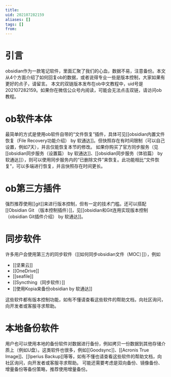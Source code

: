 ```yaml
---
title: 
uid: 202107282159
aliases: []
tags: []
from: 
---
```

# 引言
obsidian作为一款笔记软件，里面汇聚了我们的心血，数据不易，注意备份。本文从4个方面介绍了如何回复ob的数据，或者说得专业一些是版本控制，大家如果有更好的点子，请留言。
本文的双链版本发布在ob中文教程中，uid号是202107282159。如果你在微信公众号内阅读，可能会无法点击双链，请访问ob教程。

# ob软件本体
最简单的方式是使用ob软件自带的“文件恢复”插件，具体可见[[obsidian内置文件恢复（File Recovery功能介绍） by 软通达]]。但快照存在有时间限制（可以自己设置，例如7天），并且仅能恢复本节的修改。
如果你购买了官方同步服务（见[[obsidian同步服务（设置篇） by 软通达]]、[[obsidian同步服务（体验篇） by 软通达]]），则可以使用同步服务内的“已删除文件”来恢复。此功能相比“文件恢复”，可以多端进行恢复，并且快照存在时间更长。

# ob第三方插件
强烈推荐使用[[git]]来进行版本控制，但有一定的技术门槛。还可以搭配[[Obsidian Git （版本控制插件）]]，见[[obsidian和Git连用实现版本控制（obsidian Git插件介绍） by 软通达]]。

# 同步软件
许多用户会使用第三方的同步软件（[[如何同步obsidian文件（MOC）]]），例如
- [[坚果云]]
- [[OneDrive]]
- [[seafile]]
- [[Syncthing（同步软件）]]
- [[使用Kopia来备份obsidian by 软通达]]

这些软件都有版本控制功能，如有不懂请查看这些软件的帮助文档，向社区询问，向开发者或客服寻求帮助。

# 本地备份软件
用户也可以使用本地的备份软件对数据进行备份，例如拷贝一份数据到其他存储介质上（例如U盘）。这类软件也很多，例如[[Goodsync]]、[[Acronis True Image]]、[[Iperius Backup]]等等，如有不懂也请查看这些软件的帮助文档，向社区询问，向开发者或客服寻求帮助。
可能还需要考虑是双向备份、镜像备份、增量备份等备份策略，推荐使用增量备份。

